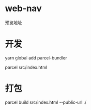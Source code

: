 # web-nav
预览地址

# 开发

yarn global add parcel-bundler

parcel src/index.html

# 打包

parcel build src/index.html --public-url ./
